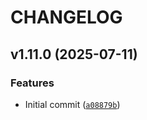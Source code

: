 # CHANGELOG

<!-- version list -->

## v1.11.0 (2025-07-11)

### Features

- Initial commit
  ([`a08879b`](https://github.com/intel/mfd-cli-client/commit/a08879b4250041f6afb56bddf1083b4faf09a4f5))
